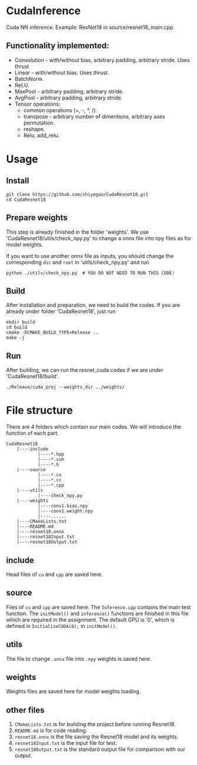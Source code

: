 # CudaInference
Cuda NN inference. Example: ResNet18 in source/resnet18_main.cpp.


## Functionality implemented:
* Convolution - with/without bias, arbitrary padding, arbitrary stride. Uses thrust
* Linear - with/without bias. Uses thrust.
* BatchNorm.
* ReLU.
* MaxPool - arbitrary padding, arbitrary stride.
* AvgPool - arbitrary padding, arbitrary stride.
* Tensor operations:
    * common operations (+, -, *, \/).
    * transpose - arbitrary number of dimentions, arbitrary axes permutation.
    * reshape.
    * Relu, add_relu.


# Usage

## Install
```
git clone https://github.com/shiyegao/CudaResnet18.git
cd CudaResnet18
```

## Prepare weights
This step is already finished in the folder 'weights'. We use 'CudaResnet18/utils/check_npy.py' to change a onnx file into npy files as for model weights.

If you want to use another onnx file as inputs, you should change the corresponding ```dic``` and ```root``` in 'utils/check_npy.py' and run
```
python ./utils/check_npy.py  # YOU DO NOT NEED TO RUN THIS CODE!
```

## Build
After installation and preparation, we need to build the codes. If you are already under folder 'CudaResnet18', just run
```
mkdir build
cd build
cmake -DCMAKE_BUILD_TYPE=Release .. 
make -j
```

## Run
After building, we can run the resnet_cuda codes if we are under 'CudaResnet18/build'.
```
./Release/cuda_proj --weights_dir ../weights/
```

# File structure
There are 4 folders which contain our main codes. We will introduce the function of each part.
```
CudaResnet18
    |----include
            |----*.hpp
            |----*.cuh
            |----*.h
    |----source
            |----*.cu
            |----*.cc
            |----*.cpp
    |----utils
            |----check_npy.py
    |----weights
            |----conv1.bias.npy
            |----conv1.weight.npy
            |----......
    |----CMakeLists.txt
    |----README.md
    |----resnet18.onnx
    |----resnet18Input.txt
    |----resnet18Output.txt
```
## include
Head files of ```cu``` and ```cpp``` are saved here.

## source
Files of ```cu``` and ```cpp``` are saved here.
The ```Inference.cpp``` contains the main test function. The ```initModel()``` and ```inference()``` functions are finished in this file which are required in the assignment. The default GPU is '0', which is defined in ```InitializeCUDA(0);``` in ```initModel()```.

## utils
The file to change ```.onnx``` file into ```.npy``` weights is saved here.

## weights
Weights files are saved here for model weights loading.

## other files
1. ```CMakeLists.txt``` is for building the project before running Resnet18.
2. ```README.md``` is for code reading. 
3. ```resnet18.onnx``` is the file saving the Resnet18 model and its weights.
4. ```resnet18Input.txt``` is the input file for test.
5. ```resnet18Output.txt``` is the standard output file for comparison with our output.
